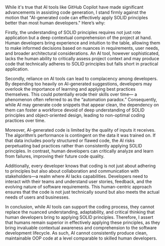 While it's true that AI tools like GitHub Copilot have made significant advancements in assisting code generation, I stand firmly against the motion that "AI-generated code can effectively apply SOLID principles better than most human developers." Here’s why:

Firstly, the understanding of SOLID principles requires not just rote application but a deep contextual comprehension of the project at hand. Human developers bring experience and intuition to the table, allowing them to make informed decisions based on nuances in requirements, user needs, and broader architectural considerations. An AI tool, however sophisticated, lacks the human ability to critically assess project context and may produce code that technically adheres to SOLID principles but falls short in practical application.

Secondly, reliance on AI tools can lead to complacency among developers. By depending too heavily on AI-generated suggestions, developers may overlook the importance of learning and applying best practices themselves. This could potentially erode their skills over time— a phenomenon often referred to as the “automation paradox.” Consequently, while AI may generate code snippets that appear clean, the dependency on them can foster a workforce devoid of deep understanding of SOLID principles and object-oriented design, leading to non-optimal coding practices over time.

Moreover, AI-generated code is limited by the quality of inputs it receives. The algorithm’s performance is contingent on the data it was trained on. If that data includes poorly structured or flawed code, the AI risks perpetuating bad practices rather than consistently applying SOLID principles. In contrast, human developers can critically analyze and learn from failures, improving their future code quality.

Additionally, every developer knows that coding is not just about adhering to principles but also about collaboration and communication with stakeholders—a realm where AI lacks capabilities. Developers need to interact with their teams and understand user stories, feedback, and the evolving nature of software requirements. This human-centric approach ensures that the code is not just technically sound but also meets the actual needs of users and businesses.

In conclusion, while AI tools can support the coding process, they cannot replace the nuanced understanding, adaptability, and critical thinking that human developers bring to applying SOLID principles. Therefore, I assert that humans remain superior in effectively applying these principles, as they bring invaluable contextual awareness and comprehension to the software development lifecycle. As such, AI cannot consistently produce clean, maintainable OOP code at a level comparable to skilled human developers.